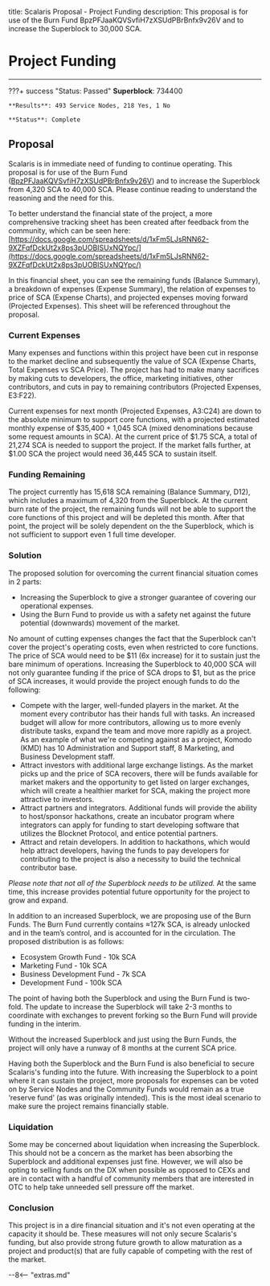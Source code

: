 title: Scalaris Proposal - Project Funding
description: This proposal is for use of the Burn Fund BpzPFJaaKQVSvfiH7zXSUdPBrBnfx9v26V and to increase the Superblock to 30,000 SCA.


# Project Funding

---

???+ success "Status: Passed"
    **Superblock**: 734400

    **Results**: 493 Service Nodes, 218 Yes, 1 No

    **Status**: Complete

## Proposal
Scalaris is in immediate need of funding to continue operating. This proposal is for use of the Burn Fund ([BpzPFJaaKQVSvfiH7zXSUdPBrBnfx9v26V](https://chainz.cryptoid.info/block/address.dws?BpzPFJaaKQVSvfiH7zXSUdPBrBnfx9v26V.htm)) and to increase the Superblock from 4,320 SCA to 40,000 SCA. Please continue reading to understand the reasoning and the need for this.

To better understand the financial state of the project, a more comprehensive tracking sheet has been created after feedback from the community, which can be seen here: [https://docs.google.com/spreadsheets/d/1xFm5LJsRNN62-9XZFqfDckUt2x8ps3pUOBISUxNQYpc/](https://docs.google.com/spreadsheets/d/1xFm5LJsRNN62-9XZFqfDckUt2x8ps3pUOBISUxNQYpc/)

In this financial sheet, you can see the remaining funds (Balance Summary), a breakdown of expenses (Expense Summary), the relation of expenses to price of SCA (Expense Charts), and projected expenses moving forward (Projected Expenses). This sheet will be referenced throughout the proposal.


### Current Expenses
Many expenses and functions within this project have been cut in response to the market decline and subsequently the value of SCA (Expense Charts, Total Expenses vs SCA Price). The project has had to make many sacrifices by making cuts to developers, the office, marketing initiatives, other contributors, and cuts in pay to remaining contributors (Projected Expenses, E3:F22). 

Current expenses for next month (Projected Expenses, A3:C24) are down to the absolute minimum to support core functions, with a projected estimated monthly expense of $35,400 + 1,045 SCA (mixed denominations because some request amounts in SCA). At the current price of $1.75 SCA, a total of 21,274 SCA is needed to support the project. If the market falls further, at $1.00 SCA the project would need 36,445 SCA to sustain itself.


### Funding Remaining
The project currently has 15,618 SCA remaining (Balance Summary, D12), which includes a maximum of 4,320 from the Superblock. At the current burn rate of the project, the remaining funds will not be able to support the core functions of this project and will be depleted this month. After that point, the project will be solely dependent on the the Superblock, which is not sufficient to support even 1 full time developer.


### Solution
The proposed solution for overcoming the current financial situation comes in 2 parts:

* Increasing the Superblock to give a stronger guarantee of covering our operational expenses.
* Using the Burn Fund to provide us with a safety net against the future potential (downwards) movement of the market.

No amount of cutting expenses changes the fact that the Superblock can't cover the project's operating costs, even when restricted to core functions. The price of SCA would need to be $11 (6x increase) for it to sustain just the bare minimum of operations. Increasing the Superblock to 40,000 SCA will not only guarantee funding if the price of SCA drops to $1, but as the price of SCA increases, it would provide the project enough funds to do the following:

* Compete with the larger, well-funded players in the market. At the moment every contributor has their hands full with tasks. An increased budget will allow for more contributors, allowing us to more evenly distribute tasks, expand the team and move more rapidly as a project. As an example of what we're competing against as a project, Komodo (KMD) has 10 Administration and Support staff, 8 Marketing, and Business Development staff.
* Attract investors with additional large exchange listings. As the market picks up and the price of SCA recovers, there will be funds available for market makers and the opportunity to get listed on larger exchanges, which will create a healthier market for SCA, making the project more attractive to investors.
* Attract partners and integrators. Additional funds will provide the ability to host/sponsor hackathons, create an incubator program where integrators can apply for funding to start developing software that utilizes the Blocknet Protocol, and entice potential partners.
* Attract and retain developers. In addition to hackathons, which would help attract developers, having the funds to pay developers for contributing to the project is also a necessity to build the technical contributor base.

*Please note that not all of the Superblock needs to be utilized.* At the same time, this increase provides potential future opportunity for the project to grow and expand.

In addition to an increased Superblock, we are proposing use of the Burn Funds. The Burn Fund currently contains &asymp;127k SCA, is already unlocked and in the team’s control, and is accounted for in the circulation. The proposed distribution is as follows:

* Ecosystem Growth Fund - 10k SCA
* Marketing Fund - 10k SCA
* Business Development Fund - 7k SCA
* Development Fund - 100k SCA

The point of having both the Superblock and using the Burn Fund is two-fold. The update to increase the Superblock will take 2-3 months to coordinate with exchanges to prevent forking so the Burn Fund will provide funding in the interim.

Without the increased Superblock and just using the Burn Funds, the project will only have a runway of 8 months at the current SCA price.

Having both the Superblock and the Burn Fund is also beneficial to secure Scalaris's funding into the future. With increasing the Superblock to a point where it can sustain the project, more proposals for expenses can be voted on by Service Nodes and the Community Funds would remain as a true ‘reserve fund’ (as was originally intended). This is the most ideal scenario to make sure the project remains financially stable.


### Liquidation
Some may be concerned about liquidation when increasing the Superblock. This should not be a concern as the market has been absorbing the Superblock and additional expenses just fine. However, we will also be opting to selling funds on the DX when possible as opposed to CEXs and are in contact with a handful of community members that are interested in OTC to help take unneeded sell pressure off the market.


### Conclusion
This project is in a dire financial situation and it's not even operating at the capacity it should be. These measures will not only secure Scalaris's funding, but also provide strong future growth to allow maturation as a project and product(s) that are fully capable of competing with the rest of the market.










<script type="text/javascript">
// read instructions for related links in ../snippets/extras.md
var relatedLinks = [];
</script>

--8<-- "extras.md"






